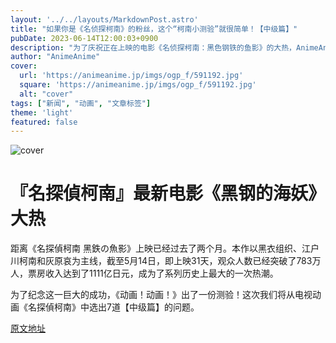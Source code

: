 ```yaml
---
layout: '../../layouts/MarkdownPost.astro'
title: "如果你是《名侦探柯南》的粉丝，这个“柯南小测验”就很简单！【中级篇】"
pubDate: 2023-06-14T12:00:03+0900
description: "为了庆祝正在上映的电影《名侦探柯南：黑色钢铁的鱼影》的大热，AnimeAnime推出了一道小测验！本次出题来自电视动画《名侦探柯南》的【中级篇】！"
author: "AnimeAnime"
cover:
  url: 'https://animeanime.jp/imgs/ogp_f/591192.jpg'
  square: 'https://animeanime.jp/imgs/ogp_f/591192.jpg'
  alt: "cover"
tags: ["新闻", "动画", "文章标签"]
theme: 'light'
featured: false
---
```


![cover](https://animeanime.jp/imgs/ogp_f/591192.jpg)

# 『名探偵柯南』最新电影《黑钢的海妖》大热

距离《名探偵柯南 黑鉄の魚影》上映已经过去了两个月。本作以黑衣组织、江户川柯南和灰原哀为主线，截至5月14日，即上映31天，观众人数已经突破了783万人，票房收入达到了1111亿日元，成为了系列历史上最大的一次热潮。

为了纪念这一巨大的成功，《动画！动画！》出了一份测验！这次我们将从电视动画《名探偵柯南》中选出7道【中级篇】的问题。

  [原文地址](https://animeanime.jp/article/2023/06/14/77907.html)